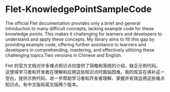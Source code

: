 # Flet-KnowledgePointSampleCode

The official Flet documentation provides only a brief and general introduction to many difficult concepts, lacking example code for these knowledge points. This makes it challenging for learners and developers to understand and apply these concepts. My library aims to fill this gap by providing example code, offering further assistance to learners and developers in comprehending, mastering, and effectively utilizing these challenging topics.Two versions in Chinese and English.

Flet 的官方文档对许多难点知识点仅提供了简略和笼统的介绍，缺乏示例代码。这使得学习者和开发者在理解和应用这些知识点时面临困难。我的库旨在填补这一空白，提供示例代码，进一步帮助学习者和开发者理解、掌握并有效运用这些难点知识点。有中文版和英文版两个版本。
